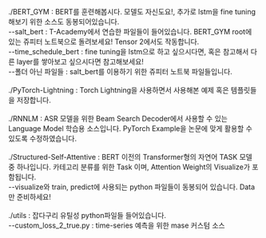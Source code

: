 ./BERT_GYM : BERT를 훈련해봅시다. 모델도 자신도요!, 추가로 lstm을 fine tuning해보기 위한 소스도 동봉되어있습니다. <br />
--salt_bert : T-Academy에서 연습한 파일들이 들어있습니다. BERT_GYM root에 있는 쥬피터 노트북으로 돌려보세요! Tensor 2에서도 작동합니다. <br />
--time_schedule_bert : fine tuning을 lstm으로 하고 싶으시다면, 혹은 참고해서 다른 layer를 쌓아보고 싶으시다면 참고해보세요! <br />
--폴더 아닌 파일들 : salt_bert를 이용하기 위한 쥬피터 노트북 파일들입니다. <br /> <br />
./PyTorch-Lightning : Torch Lightning을 사용하면서 사용해본 예제 혹은 템플릿들을 저장합니다. <br /> <br />
./RNNLM : ASR 모델을 위한 Beam Search Decoder에서 사용할 수 있는 Language Model 학습용 소스입니다. PyTorch Example을 논문에 맞게 활용할 수 있도록 수정하였습니다. <br /><br />
./Structured-Self-Attentive : BERT 이전의 Transformer형의 자연어 TASK 모델 중 하나입니다. 카테고리 분류를 위한 Task 이며, Attention Weight의 Visualize가 포함됩니다. <br />
--visualize와 train, predict에 사용되는 python 파일들이 동봉되어 있습니다. Data만 준비하세요! <br />  <br />
./utils : 잡다구리 유틸성 python파일들 들어있습니다. <br />
--custom_loss_2_true.py : time-series 예측을 위한 mase 커스텀 소스
